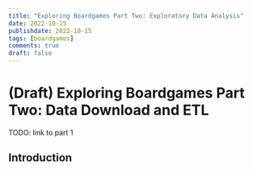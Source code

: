 ```yaml
---
title: "Exploring Boardgames Part Two: Exploratory Data Analysis"
date: 2022-10-15
publishdate: 2022-10-15
tags: [boardgames]
comments: true
draft: false
---
```


# (Draft) Exploring Boardgames Part Two: Data Download and ETL
TODO: link to part 1
## Introduction

